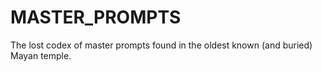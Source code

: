 # MASTER_PROMPTS
The lost codex of master prompts found in the oldest known (and buried) Mayan temple.
